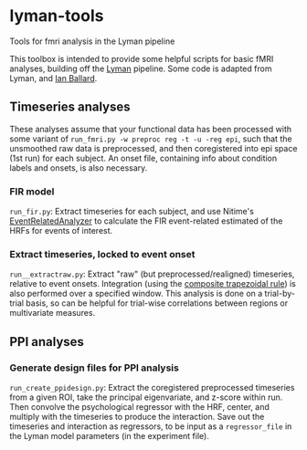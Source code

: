 # lyman-tools
Tools for fmri analysis in the Lyman pipeline

This toolbox is intended to provide some helpful scripts for basic fMRI analyses, 
building off the [Lyman](https://github.com/mwaskom/lyman) pipeline. Some code is adapted
from Lyman, and [Ian Ballard](https://github.com/iancballard?tab=repositories).

## Timeseries analyses

These analyses assume that your functional data has been processed with some variant of 
`run_fmri.py -w preproc reg -t -u -reg epi`, such that the unsmoothed raw data is preprocessed, 
and then coregistered into epi space (1st run) for each subject. An onset file, 
containing info about condition labels and onsets, is also necessary.

### FIR model

`run_fir.py`: Extract timeseries for each subject, and use Nitime's [EventRelatedAnalyzer](http://nipy.org/nitime/api/generated/nitime.analysis.event_related.html) 
to calculate the FIR event-related estimated of the HRFs for events of interest.


### Extract timeseries, locked to event onset

`run__extractraw.py`: Extract "raw" (but preprocessed/realigned) timeseries, relative to 
event onsets. Integration (using the [composite trapezoidal rule](https://docs.scipy.org/doc/scipy-0.10.1/reference/generated/scipy.integrate.trapz.html)) 
is also performed over a specified window. This analysis is done on a trial-by-trial basis, 
so can be helpful for trial-wise correlations between regions or multivariate measures.

## PPI analyses

### Generate design files for PPI analysis

`run_create_ppidesign.py`: Extract the coregistered preprocessed timeseries from a given 
ROI, take the principal eigenvariate, and z-score within run. Then convolve the 
psychological regressor with the HRF, center, and multiply with the timeseries to produce 
the interaction. Save out the timeseries and interaction as regressors, to be input as 
a `regressor_file` in the Lyman model parameters (in the experiment file).
